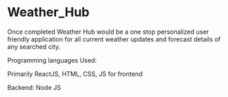# Weather_Hub

Once completed Weather Hub would be a one stop personalized user friendly application for all current weather updates and forecast details of any searched city. 

Programming languages Used:

Primarily ReactJS, HTML, CSS, JS for frontend

Backend: Node JS
